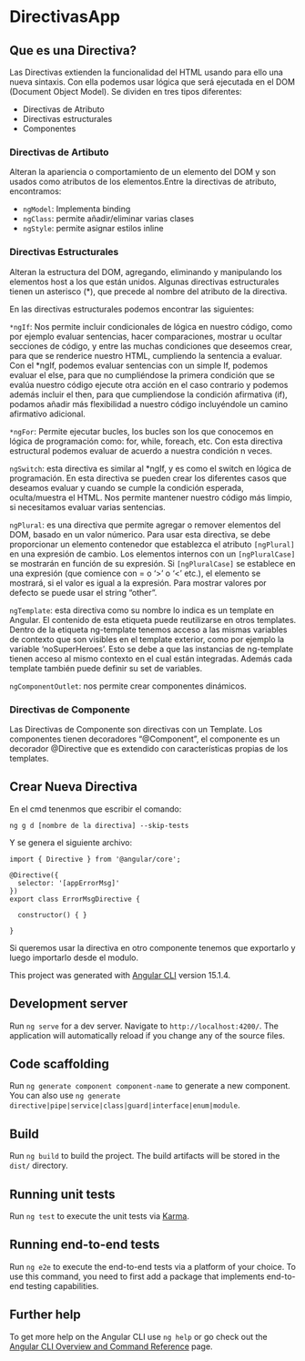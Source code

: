# DirectivasApp

## Que es una Directiva?
Las Directivas extienden la funcionalidad del HTML usando para ello una nueva sintaxis. Con ella podemos usar lógica que será ejecutada en el DOM (Document Object Model).
Se dividen en tres tipos diferentes:
- Directivas de Atributo
- Directivas estructurales
- Componentes
### Directivas de Artibuto
Alteran la apariencia o comportamiento de un elemento del DOM y son usados como atributos de los elementos.Entre la directivas de atributo, encontramos:
- `ngModel`: Implementa binding
- `ngClass`: permite añadir/eliminar varias clases
- `ngStyle`: permite asignar estilos inline

### Directivas Estructurales
Alteran la estructura del DOM, agregando, eliminando y manipulando los elementos host a los que están unidos. Algunas directivas estructurales tienen un asterisco (*), que precede al nombre del atributo de la directiva.

En las directivas estructurales podemos encontrar las siguientes:

`*ngIf`: Nos permite incluir condicionales de lógica en nuestro código, como por ejemplo evaluar sentencias, hacer comparaciones, mostrar u ocultar secciones de código, y entre las muchas condiciones que deseemos crear, para que se renderice nuestro HTML, cumpliendo la sentencia a evaluar. Con el *ngIf, podemos evaluar sentencias con un simple If, podemos evaluar el else, para que no cumpliéndose la primera condición que se evalúa nuestro código ejecute otra acción en el caso contrario y podemos además incluir el then, para que cumpliendose la condición afirmativa (if), podamos añadir más flexibilidad a nuestro código incluyéndole un camino afirmativo adicional.

`*ngFor`: Permite ejecutar bucles, los bucles son los que conocemos en lógica de programación como: for, while, foreach, etc. Con esta directiva estructural podemos evaluar de acuerdo a nuestra condición n veces.

`ngSwitch`: esta directiva es similar al *ngIf, y es como el switch en lógica de programación. En esta directiva se pueden crear los diferentes casos que deseamos evaluar y cuando se cumple la condición esperada, oculta/muestra el HTML. Nos permite mantener nuestro código más limpio, si necesitamos evaluar varias sentencias.

`ngPlural`: es una directiva que permite agregar o remover elementos del DOM, basado en un valor númerico. Para usar esta directiva, se debe proporcionar un elemento contenedor que establezca el atributo `[ngPlural]` en una expresión de cambio. Los elementos internos con un `[ngPluralCase]` ​​se mostrarán en función de su expresión. Si `[ngPluralCase]` ​​se establece en una expresión (que comience con = o ‘>’ o ‘<’ etc.), el elemento se mostrará, si el valor es igual a la expresión.
Para mostrar valores por defecto se puede usar el string “other”.

`ngTemplate`: esta directiva como su nombre lo indica es un template en Angular. El contenido de esta etiqueta puede reutilizarse en otros templates. Dentro de la etiqueta ng-template tenemos acceso a las mismas variables de contexto que son visibles en el template exterior, como por ejemplo la variable ‘noSuperHeroes’. Esto se debe a que las instancias de ng-template tienen acceso al mismo contexto en el cual están integradas. Además cada template también puede definir su set de variables.

`ngComponentOutlet`: nos permite crear componentes dinámicos.

### Directivas de Componente
Las Directivas de Componente son directivas con un Template. Los componentes tienen decoradores “@Component”, el componente es un decorador @Directive que es extendido con características propias de los templates.

## Crear Nueva Directiva

En el cmd tenenmos que escribir el comando:

```
ng g d [nombre de la directiva] --skip-tests
```

Y se genera el siguiente archivo:

```
import { Directive } from '@angular/core';

@Directive({
  selector: '[appErrorMsg]'
})
export class ErrorMsgDirective {

  constructor() { }

}

```

Si queremos usar la directiva en otro componente tenemos que exportarlo y luego importarlo desde el modulo.

This project was generated with [Angular CLI](https://github.com/angular/angular-cli) version 15.1.4.

## Development server

Run `ng serve` for a dev server. Navigate to `http://localhost:4200/`. The application will automatically reload if you change any of the source files.

## Code scaffolding

Run `ng generate component component-name` to generate a new component. You can also use `ng generate directive|pipe|service|class|guard|interface|enum|module`.

## Build

Run `ng build` to build the project. The build artifacts will be stored in the `dist/` directory.

## Running unit tests

Run `ng test` to execute the unit tests via [Karma](https://karma-runner.github.io).

## Running end-to-end tests

Run `ng e2e` to execute the end-to-end tests via a platform of your choice. To use this command, you need to first add a package that implements end-to-end testing capabilities.

## Further help

To get more help on the Angular CLI use `ng help` or go check out the [Angular CLI Overview and Command Reference](https://angular.io/cli) page.
